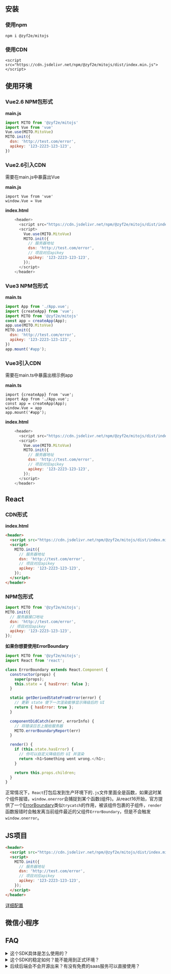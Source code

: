 ## 安装

### 使用npm

`npm i @zyf2e/mitojs`

### 使用CDN

`<script src="https://cdn.jsdelivr.net/npm/@zyf2e/mitojs/dist/index.min.js"></script>`

## 使用环境

### Vue2.6 NPM包形式

**main.js**

```javascript
import MITO from '@zyf2e/mitojs'
import Vue from 'vue'
Vue.use(MITO.MitoVue)
MITO.init({
  dsn: 'http://test.com/error',
  apikey: '123-2223-123-123',
})
```

### Vue2.6引入CDN

需要在main.js中暴露出Vue

**main.js**

```
import Vue from 'vue'
window.Vue = Vue
```

**index.html**

```js
    <header>
      <script src="https://cdn.jsdelivr.net/npm/@zyf2e/mitojs/dist/index.min.js"></script>
      <script>
        Vue.use(MITO.MitoVue)
        MITO.init({
          // 服务器地址
          dsn: 'http://test.com/error',
          // 项目对应apikey
          apikey: '123-2223-123-123',
        });
      </script>
    </header>
```
### Vue3 NPM包形式

**main.ts**

```javascript
import App from './App.vue';
import {createApp} from 'vue';
import MITO from '@zyf2e/mitojs'
const app = createApp(App);
app.use(MITO.MitoVue)
MITO.init({
  dsn: 'http://test.com/error',
  apikey: '123-2223-123-123',
})
app.mount('#app');

```

### Vue3引入CDN

需要在main.ts中暴露出根示例app

**main.ts**

```
import {createApp} from 'vue';
import App from './App.vue';
const app = createApp(App);
window.Vue = app
app.mount('#app');
```

**index.html**

```js
    <header>
      <script src="https://cdn.jsdelivr.net/npm/@zyf2e/mitojs/dist/index.min.js"></script>
      <script>
        Vue.use(MITO.MitoVue)
        MITO.init({
          // 服务器地址
          dsn: 'http://test.com/error',
          // 项目对应apikey
          apikey: '123-2223-123-123',
        });
      </script>
    </header>
```



## React

### CDN形式

**index.html**

```html
<header>
  <script src="https://cdn.jsdelivr.net/npm/@zyf2e/mitojs/dist/index.min.js"></script>
  <script>
    MITO.init({
      // 服务器地址
      dsn: 'http://test.com/error',
      // 项目对应apikey
      apikey: '123-2223-123-123',
    });
  </script>
</header>
```

### NPM包形式

```js
import MITO from '@zyf2e/mitojs';
MITO.init({
  // 服务器接口地址
  dsn: 'http://test.com/error',
  // 项目对应apikey
  apikey: '123-2223-123-123',
});


```

**如果你想要使用ErrorBoundary**

```js
import MITO from '@zyf2e/mitojs';
import React from 'react';

class ErrorBoundary extends React.Component {
  constructor(props) {
    super(props);
    this.state = { hasError: false };
  }

  static getDerivedStateFromError(error) {
    // 更新 state 使下一次渲染能够显示降级后的 UI
    return { hasError: true };
  }

  componentDidCatch(error, errorInfo) {
    // 将错误日志上报给服务器
    MITO.errorBoundaryReport(err)
  }

  render() {
    if (this.state.hasError) {
      // 你可以自定义降级后的 UI 并渲染
      return <h1>Something went wrong.</h1>;
    }

    return this.props.children;
  }
}
```

正常情况下，`React`打包后发到生产环境下的`.js`文件里面全是函数，如果这时某个组件报错，`window.onerror`会捕捉到某个函数(组件)。从react16开始，官方提供了一个[ErrorBoundary](https://zh-hans.reactjs.org/docs/error-boundaries.html#introducing-error-boundaries)类似`trycatch`的作用，被该组件包裹的子组件，`render`函数报错时会触发离当前组件最近的父组件`ErrorBoundary`，但是不会触发`window.onerror`。

## JS项目

```html
<header>
  <script src="https://cdn.jsdelivr.net/npm/@zyf2e/mitojs/dist/index.min.js"></script>
  <script>
    MITO.init({
      // 服务器地址
      dsn: 'http://test.com/error',
      // 项目对应apikey
      apikey: '123-2223-123-123',
    });
  </script>
</header>
```

[详细配置](https://github.com/clouDr-f2e/mitojs/blob/master/docs/option.md)



## 微信小程序






## FAQ
<details>
 <summary>这个SDK具体是怎么使用的？</summary>

该SDK是为了抓取前端页面的错误，然后上报到你所配置的接口。至于服务端和错误可视化界面是需要自己实现，适合给有意向自己研发前端监控系统的开发者使用最佳。

</details>

<details>
 <summary>这个SDK的稳定如何？能不能用到正式环境？</summary>

目前本人所在的公司的监控系统也在使用当前SDK，所以也在迭代中，到目前而言稳定性还是OK的，而且已经码完e2e，单测也coding中。

</details>


<details>
 <summary>后续后端会不会开源出来？有没有免费的saas服务可以直接使用？</summary>

目前后端也在持续迭代中，等迭代稳定后会考虑将`saas`务开放出来

</details>

